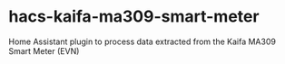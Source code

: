 # hacs-kaifa-ma309-smart-meter
Home Assistant plugin to process data extracted from the Kaifa MA309 Smart Meter (EVN)

